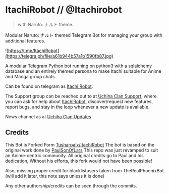 # ItachiRobot // @Itachirobot
> with Naruto: ナルト theme.

Modular Naruto: ナルト themed Telegram Bot for managing your group with additional features.

![https://t.me/ItachiRobot](https://telegra.ph/file/a61b944b57a1b1590fb87.jpg)

A modular Telegram Python bot running on python3 with a sqlalchemy database and an entirely themed persona to make Itachi suitable for Anime and Manga group chats. 

Can be found on telegram as [Itachi Robot](https://t.me/Itachirobot).

The Support group can be reached out to at [Uchiha Clan Support](https://t.me/uchihaclanx), where you can ask for help about [ItachiRobot](https://t.me/itachiRobot), discover/request new features, report bugs, and stay in the loop whenever a new update is available. 

News channel as at [Uchiha Clan Updates](https://t.me/itachiupdates) 

## Credits
This Bot is Forked Form [Tusharpalx/ItachiRobot](https://github.com/Tusharpalx/ItachiRobot)
The bot is based on the original work done by [PaulSonOfLars](https://github.com/PaulSonOfLars)
This repo was just revamped to suit an Anime-centric community. All original credits go to Paul and his dedication, Without his efforts, this fork would not have been possible!

Also, missing proper credit for blacklistusers taken from TheRealPhoenixBot (will add it later, this note says unless it is done)

Any other authorship/credits can be seen through the commits.
